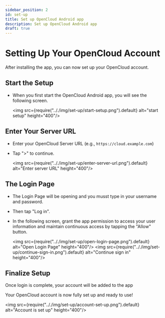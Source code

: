 ```yaml
---
sidebar_position: 2
id: set-up
title: Set up OpenCloud Android app
description: Set up OpenCloud Android app
draft: true
---
```


# Setting Up Your OpenCloud Account

After installing the app, you can now set up your OpenCloud account.

## Start the Setup

- When you first start the OpenCloud Android app, you will see the following screen.

    <img src={require(".././img/set-up/start-setup.png").default} alt="start setup" height="400"/>


## Enter Your Server URL

- Enter your OpenCloud Server URL (e.g., `https://cloud.example.com`)
- Tap ">" to continue.

    <img src={require(".././img/set-up/enter-server-url.png").default} alt="Enter server URL" height="400"/>

## The Login Page

- The Login Page will be opening and you musst type in your username and password.
- Then tap "Log in".

- In the following screen, grant the app permission to access your user information and maintain continuous access by tapping the "Allow" button.

    <img src={require(".././img/set-up/open-login-page.png").default} alt="Open Login Page" height="400"/>
    <img src={require(".././img/set-up/continue-sign-in.png").default} alt="Continue sign in" height="400"/>

## Finalize Setup

Once login is complete, your account will be added to the app

Your OpenCloud account is now fully set up and ready to use!

<img src={require(".././img/set-up/account-set-up.png").default} alt="Account is set up" height="400"/> 
